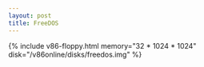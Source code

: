 ```yaml
---
layout: post
title: FreeDOS
---
```

{% include v86-floppy.html memory="32 * 1024 * 1024" disk="/v86online/disks/freedos.img" %}